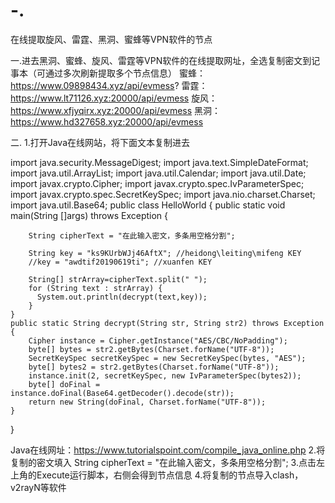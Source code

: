 # -.
在线提取旋风、雷霆、黑洞、蜜蜂等VPN软件的节点

一.进去黑洞、蜜蜂、旋风、雷霆等VPN软件的在线提取网址，全选复制密文到记事本（可通过多次刷新提取多个节点信息）
蜜蜂：https://www.09898434.xyz/api/evmess?
雷霆：https://www.lt71126.xyz:20000/api/evmess
旋风：https://www.xfjyqirx.xyz:20000/api/evmess
黑洞：https://www.hd327658.xyz:20000/api/evmess

二.
    1.打开Java在线网站，将下面文本复制进去
    
    
import java.security.MessageDigest;
import java.text.SimpleDateFormat;
import java.util.ArrayList;
import java.util.Calendar;
import java.util.Date;
import javax.crypto.Cipher;
import javax.crypto.spec.IvParameterSpec;
import javax.crypto.spec.SecretKeySpec;
import java.nio.charset.Charset;
import java.util.Base64;
public class HelloWorld {
    public static void main(String []args) throws Exception {
       
        String cipherText = "在此输入密文，多条用空格分割";
        
        String key = "ks9KUrbWJj46AftX"; //heidong\leiting\mifeng KEY
        //key = "awdtif20190619ti"; //xuanfen KEY
        
        String[] strArray=cipherText.split(" ");
        for (String text : strArray) {
          System.out.println(decrypt(text,key));
        }
    }
	public static String decrypt(String str, String str2) throws Exception {
		Cipher instance = Cipher.getInstance("AES/CBC/NoPadding");
		byte[] bytes = str2.getBytes(Charset.forName("UTF-8"));
		SecretKeySpec secretKeySpec = new SecretKeySpec(bytes, "AES");
		byte[] bytes2 = str2.getBytes(Charset.forName("UTF-8"));
		instance.init(2, secretKeySpec, new IvParameterSpec(bytes2));
		byte[] doFinal = instance.doFinal(Base64.getDecoder().decode(str));
		return new String(doFinal, Charset.forName("UTF-8"));
    }
}



Java在线网址：https://www.tutorialspoint.com/compile_java_online.php
   2.将复制的密文填入 String cipherText = "在此输入密文，多条用空格分割";
   3.点击左上角的Execute运行脚本，右侧会得到节点信息
   4.将复制的节点导入clash，v2rayN等软件
